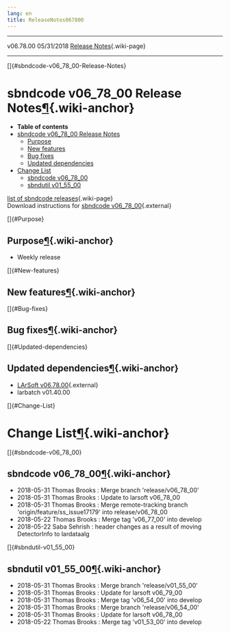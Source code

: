 ```yaml
---
lang: en
title: ReleaseNotes067800
---
```


  ----------- ------------ -- -- ------------------------------------------------------
  v06.78.00   05/31/2018         [Release Notes](ReleaseNotes067800.html){.wiki-page}
  ----------- ------------ -- -- ------------------------------------------------------

[]{#sbndcode-v06_78_00-Release-Notes}

sbndcode v06\_78\_00 Release Notes[¶](#sbndcode-v06_78_00-Release-Notes){.wiki-anchor}
======================================================================================

-   **Table of contents**
-   [sbndcode v06\_78\_00 Release
    Notes](#sbndcode-v06_78_00-Release-Notes)
    -   [Purpose](#Purpose)
    -   [New features](#New-features)
    -   [Bug fixes](#Bug-fixes)
    -   [Updated dependencies](#Updated-dependencies)
-   [Change List](#Change-List)
    -   [sbndcode v06\_78\_00](#sbndcode-v06_78_00)
    -   [sbndutil v01\_55\_00](#sbndutil-v01_55_00)

[list of sbndcode
releases](List_of_SBND_code_releases.html){.wiki-page}\
Download instructions for [sbndcode
v06\_78\_00](http://scisoft.fnal.gov/scisoft/bundles/sbnd/v06_78_00/sbndcode-v06_78_00.html){.external}

[]{#Purpose}

Purpose[¶](#Purpose){.wiki-anchor}
----------------------------------

-   Weekly release

[]{#New-features}

New features[¶](#New-features){.wiki-anchor}
--------------------------------------------

[]{#Bug-fixes}

Bug fixes[¶](#Bug-fixes){.wiki-anchor}
--------------------------------------

[]{#Updated-dependencies}

Updated dependencies[¶](#Updated-dependencies){.wiki-anchor}
------------------------------------------------------------

-   [LArSoft
    v06.78.00](https://cdcvs.fnal.gov/redmine/projects/larsoft/wiki/ReleaseNotes067800){.external}
-   larbatch v01.40.00

[]{#Change-List}

Change List[¶](#Change-List){.wiki-anchor}
==========================================

[]{#sbndcode-v06_78_00}

sbndcode v06\_78\_00[¶](#sbndcode-v06_78_00){.wiki-anchor}
----------------------------------------------------------

-   2018-05-31 Thomas Brooks : Merge branch \'release/v06\_78\_00\'
-   2018-05-31 Thomas Brooks : Update to larsoft v06\_78\_00
-   2018-05-31 Thomas Brooks : Merge remote-tracking branch
    \'origin/feature/ss\_issue17179\' into release/v06\_78\_00
-   2018-05-22 Thomas Brooks : Merge tag \'v06\_77\_00\' into develop
-   2018-05-22 Saba Sehrish : header changes as a result of moving
    DetectorInfo to lardataalg

[]{#sbndutil-v01_55_00}

sbndutil v01\_55\_00[¶](#sbndutil-v01_55_00){.wiki-anchor}
----------------------------------------------------------

-   2018-05-31 Thomas Brooks : Merge branch \'release/v01\_55\_00\'
-   2018-05-31 Thomas Brooks : Update for larsoft v06\_79\_00
-   2018-05-31 Thomas Brooks : Merge tag \'v06\_54\_00\' into develop
-   2018-05-31 Thomas Brooks : Merge branch \'release/v06\_54\_00\'
-   2018-05-31 Thomas Brooks : Update for larsoft v06\_78\_00
-   2018-05-22 Thomas Brooks : Merge tag \'v01\_53\_00\' into develop
